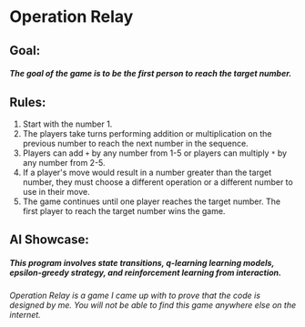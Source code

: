 # Operation Relay

## Goal:
##### The goal of the game is to be the first person to reach the target number.

## Rules:
1. Start with the number 1.
2. The players take turns performing addition or multiplication on the previous number to reach the next number in the sequence.
3. Players can add `+` by any number from 1-5 or players can multiply `*` by any number from 2-5. 
4. If a player's move would result in a number greater than the target number, they must choose a different operation or a different number to use in their move.
5. The game continues until one player reaches the target number. The first player to reach the target number wins the game.

## AI Showcase:
##### This program involves state transitions, q-learning learning models, epsilon-greedy strategy, and reinforcement learning from interaction. 

###### Operation Relay is a game I came up with to prove that the code is designed by me. You will not be able to find this game anywhere else on the internet. 